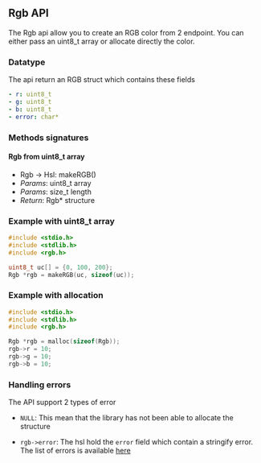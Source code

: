 ## Rgb API

The Rgb api allow you to create an RGB color from 2 endpoint. You can either pass an uint8_t array or allocate directly the color.

### Datatype

The api return an RGB struct which contains these fields

```yaml
- r: uint8_t
- g: uint8_t
- b: uint8_t
- error: char*
```

### Methods signatures

#### Rgb from uint8_t array

- Rgb -> Hsl: makeRGB()
- *Params*: uint8_t array
- *Params*: size_t length
- *Return*: Rgb* structure

### Example with uint8_t array

```c
#include <stdio.h>
#include <stdlib.h>
#include <rgb.h>

uint8_t uc[] = {0, 100, 200};
Rgb *rgb = makeRGB(uc, sizeof(uc));
```

### Example with allocation

```c
#include <stdio.h>
#include <stdlib.h>
#include <rgb.h>

Rgb *rgb = malloc(sizeof(Rgb));
rgb->r = 10;
rgb->g = 10;
rgb->b = 10;
```
### Handling errors

The API support 2 types of error

- ```NULL```: This mean that the library has not been able to allocate the structure

- ```rgb->error```: The hsl hold the ```error``` field which contain a stringify error. The list of errors is available [here](../errors.md)
